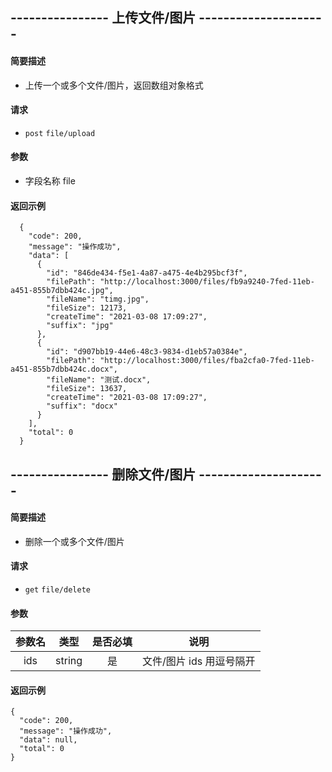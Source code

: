 ## ---------------- 上传文件/图片 ---------------------

#### 简要描述

- 上传一个或多个文件/图片，返回数组对象格式

#### 请求

- `post` `file/upload`

#### 参数

- 字段名称 file

#### 返回示例

```
  {
    "code": 200,
    "message": "操作成功",
    "data": [
      {
        "id": "846de434-f5e1-4a87-a475-4e4b295bcf3f",
        "filePath": "http://localhost:3000/files/fb9a9240-7fed-11eb-a451-855b7dbb424c.jpg",
        "fileName": "timg.jpg",
        "fileSize": 12173,
        "createTime": "2021-03-08 17:09:27",
        "suffix": "jpg"
      },
      {
        "id": "d907bb19-44e6-48c3-9834-d1eb57a0384e",
        "filePath": "http://localhost:3000/files/fba2cfa0-7fed-11eb-a451-855b7dbb424c.docx",
        "fileName": "测试.docx",
        "fileSize": 13637,
        "createTime": "2021-03-08 17:09:27",
        "suffix": "docx"
      }
    ],
    "total": 0
  }
```

## ---------------- 删除文件/图片 ---------------------

#### 简要描述

- 删除一个或多个文件/图片 

#### 请求

- `get` `file/delete`

#### 参数

| 参数名 | 类型 | 是否必填 | 说明 |
|:---:|:---:|:---:|:---:|
| ids | string | 是 | 文件/图片 ids 用逗号隔开 |

#### 返回示例

```
{
  "code": 200,
  "message": "操作成功",
  "data": null,
  "total": 0
}
```